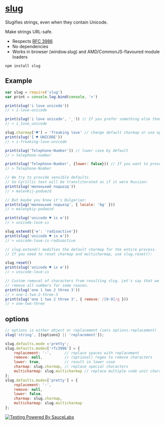 # [slug](https://github.com/Trott/slug)

Slugifies strings, even when they contain Unicode.

Make strings URL-safe.

- Respects [RFC 3986](https://tools.ietf.org/html/rfc3986)
- No dependencies
- Works in browser (window.slug) and AMD/CommonJS-flavoured module loaders

```
npm install slug
```

## Example

```javascript
var slug = require('slug')
var print = console.log.bind(console, '>')

print(slug('i love unicode'))
// > i-love-unicode

print(slug('i love unicode', '_')) // If you prefer something else than `-` as separator
// > i_love_unicode

slug.charmap['♥'] = 'freaking love' // change default charmap or use option {charmap:{…}} as 2. argument
print(slug('I ♥ UNICODE'))
// > i-freaking-love-unicode

print(slug('Telephone-Number')) // lower case by default
// > telephone-number

print(slug('Telephone-Number', {lower: false})) // If you want to preserve case
// > Telephone-Number

// We try to provide sensible defaults.
// So Cyrillic text will be transliterated as if it were Russian:
print(slug('маленький подъезд'))
// > malenkij-poduezd

// But maybe you know it's Bulgarian:
print(slug('маленький подъезд', { locale: 'bg' }))
// > malenykiy-podaezd

print(slug('unicode ♥ is ☢'))
// > unicode-love-is

slug.extend({'☢': 'radioactive'})
print(slug('unicode ♥ is ☢'))
// > unicode-love-is-radioactive

// slug.extend() modifies the default charmap for the entire process.
// If you need to reset charmap and multicharmap, use slug.reset():

slug.reset()
print(slug('unicode ♥ is ☢'))
// > unicode-love-is

// Custom removal of characters from resulting slug. Let's say that we want to
// remove all numbers for some reason.
print(slug('one 1 two 2 three 3'))
// > one-1-two-2-three-3
print(slug('one 1 two 2 three 3', { remove: /[0-9]/g }))
// > one-two-three
```

## options

```javascript
// options is either object or replacement (sets options.replacement)
slug('string', [{options} || 'replacement']);
```

```javascript
slug.defaults.mode ='pretty';
slug.defaults.modes['rfc3986'] = {
    replacement: '-',      // replace spaces with replacement
    remove: null,          // (optional) regex to remove characters
    lower: true,           // result in lower case
    charmap: slug.charmap, // replace special characters
    multicharmap: slug.multicharmap // replace multiple code unit characters
};
slug.defaults.modes['pretty'] = {
    replacement: '-',
    remove: null,
    lower: false,
    charmap: slug.charmap,
    multicharmap: slug.multicharmap
};
```

[![Testing Powered By SauceLabs](https://opensource.saucelabs.com/images/opensauce/powered-by-saucelabs-badge-gray.png?sanitize=true "Testing Powered By SauceLabs")](https://saucelabs.com)
